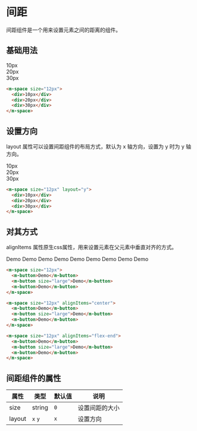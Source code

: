 # 间距

间距组件是一个用来设置元素之间的距离的组件。

## 基础用法

<m-space size="12px">
  <div>10px</div>
  <div>20px</div>
  <div>30px</div>
</m-space>

```html
<m-space size="12px">
  <div>10px</div>
  <div>20px</div>
  <div>30px</div>
</m-space>
```

## 设置方向

layout 属性可以设置间距组件的布局方式，默认为 x 轴方向，设置为 y 时为 y 轴方向。
<m-space size="12px" layout="y">
  <div>10px</div>
  <div>20px</div>
  <div>30px</div>
</m-space>

```html
<m-space size="12px" layout="y">
  <div>10px</div>
  <div>20px</div>
  <div>30px</div>
</m-space>
```

## 对其方式

alignItems 属性原生css属性，用来设置元素在父元素中垂直对齐的方式。

<m-space size="12px">

<m-space size="12px">
  <m-button>Demo</m-button>
  <m-button size="large">Demo</m-button>
  <m-button>Demo</m-button>
</m-space>

<m-space size="12px" alignItems="center">
  <m-button>Demo</m-button>
  <m-button size="large">Demo</m-button>
  <m-button>Demo</m-button>
</m-space>

<m-space size="12px" alignItems="flex-end">
  <m-button>Demo</m-button>
  <m-button size="large">Demo</m-button>
  <m-button>Demo</m-button>
</m-space>
</m-space>

```html
<m-space size="12px">
  <m-button>Demo</m-button>
  <m-button size="large">Demo</m-button>
  <m-button>Demo</m-button>
</m-space>

<m-space size="12px" alignItems="center">
  <m-button>Demo</m-button>
  <m-button size="large">Demo</m-button>
  <m-button>Demo</m-button>
</m-space>

<m-space size="12px" alignItems="flex-end">
  <m-button>Demo</m-button>
  <m-button size="large">Demo</m-button>
  <m-button>Demo</m-button>
</m-space>
```

## 间距组件的属性

| 属性     | 类型          | 默认值      | 说明                        |
| -------- | ------------- | ----------- | ------------------------- |
| size  | string | `0` | 设置间距的大小            |
| layout | `x` `y`     | `x`          | 设置方向 |
